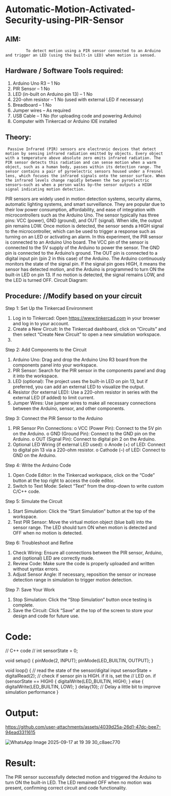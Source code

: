 # Automatic-Motion-Activated-Security-using-PIR-Sensor
## AIM:
             To detect motion using a PIR sensor connected to an Arduino and trigger an LED (using the built-in LED) when motion is sensed.
             
## Hardware / Software Tools required:
1.	 Arduino Uno R3 – 1 No
2.	PIR Sensor – 1 No
3.	LED (in-built on Arduino pin 13) – 1 No
4.	220-ohm resistor – 1 No (used with external LED if necessary)
5.	Breadboard – 1 No
6.	Jumper wires – As required
7.	USB Cable – 1 No (for uploading code and powering Arduino)
8.	Computer with Tinkercad or Arduino IDE installed

## Theory:

     Passive Infrared (PIR) sensors are electronic devices that detect motion by sensing infrared radiation emitted by objects. Every object with a temperature above absolute zero emits infrared radiation. The PIR sensor detects this radiation and can sense motion when a warm object, such as a human body, passes within its detection range. The sensor contains a pair of pyroelectric sensors housed under a Fresnel lens, which focuses the infrared signals onto the sensor surface. When the infrared levels change rapidly between the two pyroelectric sensors—such as when a person walks by—the sensor outputs a HIGH signal indicating motion detection.
PIR sensors are widely used in motion detection systems, security alarms, automatic lighting systems, and smart surveillance. They are popular due to their low power consumption, affordability, and ease of integration with microcontrollers such as the Arduino Uno. The sensor typically has three pins: VCC (power), GND (ground), and OUT (signal). When idle, the output pin remains LOW. Once motion is detected, the sensor sends a HIGH signal to the microcontroller, which can be used to trigger a response such as turning on an LED or activating an alarm.
In this experiment, the PIR sensor is connected to an Arduino Uno board. The VCC pin of the sensor is connected to the 5V supply of the Arduino to power the sensor. The GND pin is connected to the Arduino’s ground. The OUT pin is connected to a digital input pin (pin 2 in this case) of the Arduino. The Arduino continuously monitors the state of the signal pin. If the signal pin goes HIGH, it means the sensor has detected motion, and the Arduino is programmed to turn ON the built-in LED on pin 13. If no motion is detected, the signal remains LOW, and the LED is turned OFF.
Circuit Diagram:
 
## Procedure: //Modify based on your circuit

Step 1: Set Up the Tinkercad Environment
1.	Log in to Tinkercad: Open https://www.tinkercad.com in your browser and log in to your account.
2.	Create a New Circuit: In the Tinkercad dashboard, click on “Circuits” and then select “Create New Circuit” to open a new simulation workspace.
3.	
Step 2: Add Components to the Circuit
1.	Arduino Uno: Drag and drop the Arduino Uno R3 board from the components panel into your workspace.
2.	PIR Sensor: Search for the PIR sensor in the components panel and drag it into the workspace.
3.	LED (optional): The project uses the built-in LED on pin 13, but if preferred, you can add an external LED to visualize the output.
4.	Resistor (for external LED): Use a 220-ohm resistor in series with the external LED (if added) to limit current.
5.	Jumper Wires: Use jumper wires to make all necessary connections between the Arduino, sensor, and other components.

Step 3: Connect the PIR Sensor to the Arduino
1.	PIR Sensor Pin Connections:
o	VCC (Power Pin): Connect to the 5V pin on the Arduino.
o	GND (Ground Pin): Connect to the GND pin on the Arduino.
o	OUT (Signal Pin): Connect to digital pin 2 on the Arduino.
2.	Optional LED Wiring (if external LED used):
o	Anode (+) of LED: Connect to digital pin 13 via a 220-ohm resistor.
o	Cathode (–) of LED: Connect to GND on the Arduino.

Step 4: Write the Arduino Code
1.	Open Code Editor: In the Tinkercad workspace, click on the “Code” button at the top right to access the code editor.
2.	Switch to Text Mode: Select “Text” from the drop-down to write custom C/C++ code.
   
Step 5: Simulate the Circuit
1.	Start Simulation: Click the “Start Simulation” button at the top of the workspace.
2.	Test PIR Sensor: Move the virtual motion object (blue ball) into the sensor range. The LED should turn ON when motion is detected and OFF when no motion is detected.
   
Step 6: Troubleshoot and Refine
1.	Check Wiring: Ensure all connections between the PIR sensor, Arduino, and (optional) LED are correctly made.
2.	Review Code: Make sure the code is properly uploaded and written without syntax errors.
3.	Adjust Sensor Angle: If necessary, reposition the sensor or increase detection range in simulation to trigger motion detection.
   
Step 7: Save Your Work
1.	Stop Simulation: Click the “Stop Simulation” button once testing is complete.
2.	Save the Circuit: Click “Save” at the top of the screen to store your design and code for future use.


# Code:

// C++ code
//
int sensorState = 0;

void setup()
{
  pinMode(2, INPUT);
  pinMode(LED_BUILTIN, OUTPUT);
}

void loop()
{
  // read the state of the sensor/digital input
  sensorState = digitalRead(2);
  // check if sensor pin is HIGH. if it is, set the
  // LED on.
  if (sensorState == HIGH) {
    digitalWrite(LED_BUILTIN, HIGH);
  } else {
    digitalWrite(LED_BUILTIN, LOW);
  }
  delay(10); // Delay a little bit to improve simulation performance
}

# Output:



https://github.com/user-attachments/assets/4039d25a-26d1-47dc-bee7-94ead3311615


![WhatsApp Image 2025-09-17 at 19 39 30_c8aec770](https://github.com/user-attachments/assets/aea8ec20-d8da-4684-9351-8f6d3e3d6984)


# Result:
The PIR sensor successfully detected motion and triggered the Arduino to turn ON the built-in LED. The LED remained OFF when no motion was present, confirming correct circuit and code functionality.

